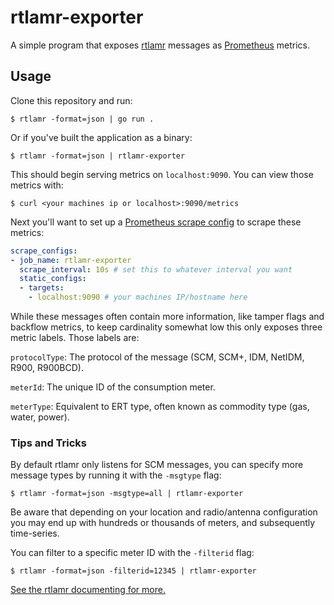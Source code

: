 # rtlamr-exporter

A simple program that exposes [rtlamr](https://github.com/bemasher/rtlamr) messages as [Prometheus](https://prometheus.io/) metrics.

## Usage
Clone this repository and run:
```console
$ rtlamr -format=json | go run .
```
Or if you've built the application as a binary: 
```console
$ rtlamr -format=json | rtlamr-exporter
```

This should begin serving metrics on `localhost:9090`.
You can view those metrics with:
```console
$ curl <your machines ip or localhost>:9090/metrics
```

Next you'll want to set up a [Prometheus scrape config](https://prometheus.io/docs/prometheus/latest/configuration/configuration/#scrape_config) to scrape these metrics:
```yaml
scrape_configs:
- job_name: rtlamr-exporter
  scrape_interval: 10s # set this to whatever interval you want
  static_configs:
  - targets:
    - localhost:9090 # your machines IP/hostname here
```

While these messages often contain more information, like tamper flags and backflow metrics, to keep cardinality somewhat low this only exposes three metric labels.
Those labels are:

`protocolType`: The protocol of the message (SCM, SCM+, IDM, NetIDM, R900, R900BCD).

`meterId`: The unique ID of the consumption meter.

`meterType`: Equivalent to ERT type, often known as commodity type (gas, water, power).

### Tips and Tricks
By default rtlamr only listens for SCM messages, you can specify more message types by running it with the `-msgtype` flag:
```console
$ rtlamr -format=json -msgtype=all | rtlamr-exporter
```

Be aware that depending on your location and radio/antenna configuration you may end up with hundreds or thousands of meters, and subsequently time-series.

You can filter to a specific meter ID with the `-filterid` flag:
```console 
$ rtlamr -format=json -filterid=12345 | rtlamr-exporter
```

[See the rtlamr documenting for more.](https://github.com/bemasher/rtlamr/wiki/Configuration#command-line-flags)